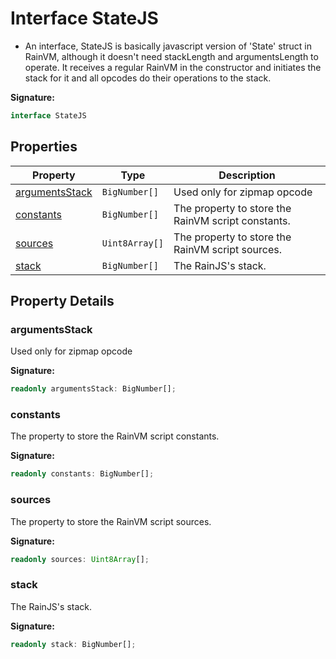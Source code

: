 
# Interface StateJS

- An interface, StateJS is basically javascript version of 'State' struct in RainVM, although it doesn't need stackLength and argumentsLength to operate. It receives a regular RainVM in the constructor and initiates the stack for it and all opcodes do their operations to the stack.

<b>Signature:</b>

```typescript
interface StateJS 
```

## Properties

|  Property | Type | Description |
|  --- | --- | --- |
|  [argumentsStack](./statejs.md#argumentsStack-property) | `BigNumber[]` | Used only for zipmap opcode |
|  [constants](./statejs.md#constants-property) | `BigNumber[]` | The property to store the RainVM script constants. |
|  [sources](./statejs.md#sources-property) | `Uint8Array[]` | The property to store the RainVM script sources. |
|  [stack](./statejs.md#stack-property) | `BigNumber[]` | The RainJS's stack. |

## Property Details

<a id="argumentsStack-property"></a>

### argumentsStack

Used only for zipmap opcode

<b>Signature:</b>

```typescript
readonly argumentsStack: BigNumber[];
```

<a id="constants-property"></a>

### constants

The property to store the RainVM script constants.

<b>Signature:</b>

```typescript
readonly constants: BigNumber[];
```

<a id="sources-property"></a>

### sources

The property to store the RainVM script sources.

<b>Signature:</b>

```typescript
readonly sources: Uint8Array[];
```

<a id="stack-property"></a>

### stack

The RainJS's stack.

<b>Signature:</b>

```typescript
readonly stack: BigNumber[];
```

